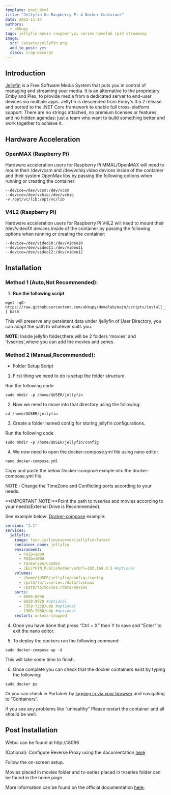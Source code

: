 ```yaml
---
template: post.html
title: "Jellyfin On Raspberry Pi 4 Docker Container"
date: 2022-11-14
authors:
  - akkupy
tags: jellyfin movie raspberrypi series homelab rpi4 streaming
image:
  src: /assets/jellyfin.png
  add_to_post: yes
  class: crop-excerpt
---
```



## Introduction

[Jellyfin](https://jellyfin.org/) is a Free Software Media System that puts you in control of managing and streaming your media. It is an alternative to the proprietary Emby and Plex, to provide media from a dedicated server to end-user devices via multiple apps. Jellyfin is descended from Emby's 3.5.2 release and ported to the .NET Core framework to enable full cross-platform support. There are no strings attached, no premium licenses or features, and no hidden agendas: just a team who want to build something better and work together to achieve it.

## Hardware Acceleration

### OpenMAX (Raspberry Pi)

Hardware acceleration users for Raspberry Pi MMAL/OpenMAX will need to mount their /dev/vcsm and /dev/vchiq video devices inside of the container and their system OpenMax libs by passing the following options when running or creating the container:

```
--device=/dev/vcsm:/dev/vcsm
--device=/dev/vchiq:/dev/vchiq
-v /opt/vc/lib:/opt/vc/lib
```

### V4L2 (Raspberry Pi)

Hardware acceleration users for Raspberry Pi V4L2 will need to mount their /dev/video1X devices inside of the container by passing the following options when running or creating the container:

```
--device=/dev/video10:/dev/video10
--device=/dev/video11:/dev/video11
--device=/dev/video12:/dev/video12
```

## Installation

### Method 1 (Auto,**Not Recommended**):

1. **Run the following script**

```
wget -qO- https://raw.githubusercontent.com/akkupy/Homelab/main/scripts/install_jellyfin.sh | bash
```

This will preserve any persistent data under /jellyfin of User Directory, you can adapt the path to whatever suits you.

**NOTE**: Inside jellyfin folder,there will be 2 folders 'movies' and 'tvseries',where you can add the movies and series.


### Method 2 (Manual,**Recommended**):

* Folder Setup Script

1. First thing we need to do is setup the folder structure. 

Run the following code
```
sudo mkdir -p /home/$USER/jellyfin
```

2. Now we need to move into that directory using the following:

```
cd /home/$USER/jellyfin
```
3. Create a folder named config for storing jellyfin configurations.

Run the following code
```
sudo mkdir -p /home/$USER/jellyfin/config
```
4. We now need to open the docker-compose.yml file using nano editor.

```
nano docker-compose.yml
```
Copy and paste the below Docker-compose exmple into the docker-compose.yml file.

NOTE : Change the TimeZone and Conflicting ports according to your needs.

**IMPORTANT NOTE:**Point the path to tvseries and movies according to your needs(External Drive is Recommended).

See example below:
[Docker-compose](https://docs.docker.com/compose/install/) example:

```yaml
version: "2.1"
services:
  jellyfin:
    image: lscr.io/linuxserver/jellyfin:latest
    container_name: jellyfin
    environment:
      - PUID=1000
      - PGID=1000
      - TZ=Europe/London
      - JELLYFIN_PublishedServerUrl=192.168.0.5 #optional
    volumes:
      - /home/$USER/jellyfin/config:/config
      - /path/to/tvseries:/data/tvshows
      - /path/to/movies:/data/movies
    ports:
      - 8096:8096
      - 8920:8920 #optional
      - 7359:7359/udp #optional
      - 1900:1900/udp #optional
    restart: unless-stopped
```
4. Once you have done that press “Ctrl + X” then Y to save and “Enter” to exit the nano editor.

5. To deploy the dockers run the following command:

```
sudo docker-compose up -d
```

This will take some time to finish.

6. Once complete you can check that the docker containers exist by typing the following:

```
sudo docker ps
```

Or you can check in Portainer by [logging in via your browser](https://github.com/akkupy/Homelab#login-to-portainer) and navigating to “Containers“.

If you see any problems like “unhealthy” Please restart the container and all should be well.

## Post Installation

Webui can be found at http://<your-ip>:8096

(Optional): Configure Reverse Proxy using the documentation [here](https://github.com/akkupy/Homelab/blob/main/docs/nginx_proxy_manager.md#first-proxy-host-setup)

Follow the on-screen setup.

Movies placed in movies folder and tv-series placed in tvseries folder can be found in the home page.

More information can be found on the official documentation [here](https://jellyfin.org/docs/general/quick-start/).

